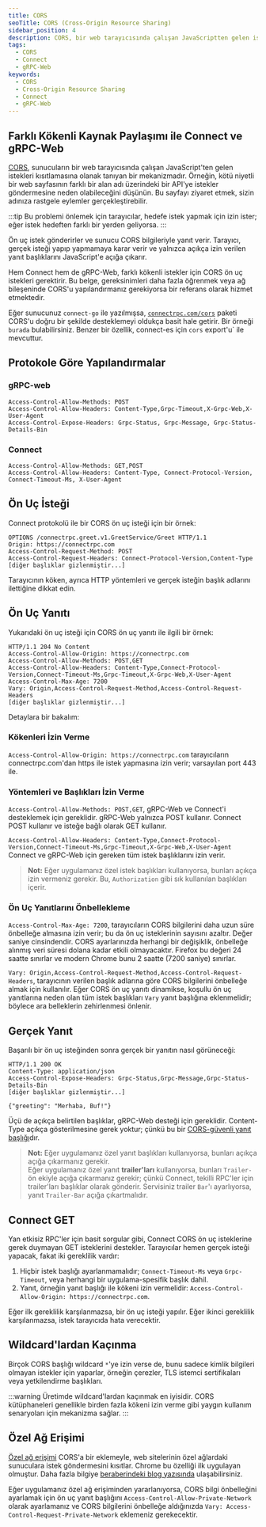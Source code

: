 ```yaml
---
title: CORS
seoTitle: CORS (Cross-Origin Resource Sharing)
sidebar_position: 4
description: CORS, bir web tarayıcısında çalışan JavaScriptten gelen istekleri kısıtlayan bir mekanizmadır. Bu belge, gereksinimleri öğrenmek veya ağ bileşeninde CORSu yapılandırmak için bir referans olarak hizmet etmektedir.
tags: 
  - CORS
  - Connect
  - gRPC-Web
keywords: 
  - CORS
  - Cross-Origin Resource Sharing
  - Connect
  - gRPC-Web
---
```

## Farklı Kökenli Kaynak Paylaşımı ile Connect ve gRPC-Web

[CORS](https://developer.mozilla.org/en-US/docs/Web/HTTP/CORS), sunucuların bir web tarayıcısında çalışan JavaScript'ten gelen istekleri kısıtlamasına olanak tanıyan bir mekanizmadır. Örneğin, kötü niyetli bir web sayfasının farklı bir alan adı üzerindeki bir API'ye istekler göndermesine neden olabileceğini düşünün. Bu sayfayı ziyaret etmek, sizin adınıza rastgele eylemler gerçekleştirebilir.

:::tip
Bu problemi önlemek için tarayıcılar, hedefe istek yapmak için izin ister; eğer istek hedeften farklı bir yerden geliyorsa.
:::

Ön uç istek gönderirler ve sunucu CORS bilgileriyle yanıt verir. Tarayıcı, gerçek isteği yapıp yapmamaya karar verir ve yalnızca açıkça izin verilen yanıt başlıklarını JavaScript'e açığa çıkarır.

Hem Connect hem de gRPC-Web, farklı kökenli istekler için CORS ön uç istekleri gerektirir. Bu belge, gereksinimleri daha fazla öğrenmek veya ağ bileşeninde CORS'u yapılandırmanız gerekiyorsa bir referans olarak hizmet etmektedir.

Eğer sunucunuz `connect-go` ile yazılmışsa, [`connectrpc.com/cors`](https://github.com/connectrpc/cors-go) paketi CORS'u doğru bir şekilde desteklemeyi oldukça basit hale getirir. Bir örneği `burada` bulabilirsiniz. Benzer bir özellik, connect-es için `cors` export'u` ile mevcuttur.

## Protokole Göre Yapılandırmalar

### gRPC-web

```
Access-Control-Allow-Methods: POST
Access-Control-Allow-Headers: Content-Type,Grpc-Timeout,X-Grpc-Web,X-User-Agent
Access-Control-Expose-Headers: Grpc-Status, Grpc-Message, Grpc-Status-Details-Bin
```

### Connect

```
Access-Control-Allow-Methods: GET,POST
Access-Control-Allow-Headers: Content-Type, Connect-Protocol-Version, Connect-Timeout-Ms, X-User-Agent
```

## Ön Uç İsteği

Connect protokolü ile bir CORS ön uç isteği için bir örnek:

```
OPTIONS /connectrpc.greet.v1.GreetService/Greet HTTP/1.1
Origin: https://connectrpc.com
Access-Control-Request-Method: POST
Access-Control-Request-Headers: Connect-Protocol-Version,Content-Type
[diğer başlıklar gizlenmiştir...]
```

Tarayıcının köken, ayrıca HTTP yöntemleri ve gerçek isteğin başlık adlarını ilettiğine dikkat edin.

## Ön Uç Yanıtı

Yukarıdaki ön uç isteği için CORS ön uç yanıtı ile ilgili bir örnek:

```
HTTP/1.1 204 No Content
Access-Control-Allow-Origin: https://connectrpc.com
Access-Control-Allow-Methods: POST,GET
Access-Control-Allow-Headers: Content-Type,Connect-Protocol-Version,Connect-Timeout-Ms,Grpc-Timeout,X-Grpc-Web,X-User-Agent
Access-Control-Max-Age: 7200
Vary: Origin,Access-Control-Request-Method,Access-Control-Request-Headers
[diğer başlıklar gizlenmiştir...]
```

Detaylara bir bakalım:

### Kökenleri İzin Verme

`Access-Control-Allow-Origin: https://connectrpc.com` tarayıcıların connectrpc.com'dan https ile istek yapmasına izin verir; varsayılan port 443 ile.

### Yöntemleri ve Başlıkları İzin Verme

`Access-Control-Allow-Methods: POST,GET`, gRPC-Web ve Connect'i desteklemek için gereklidir. gRPC-Web yalnızca POST kullanır. Connect POST kullanır ve isteğe bağlı olarak GET kullanır.

`Access-Control-Allow-Headers: Content-Type,Connect-Protocol-Version,Connect-Timeout-Ms,Grpc-Timeout,X-Grpc-Web,X-User-Agent` Connect ve gRPC-Web için gereken tüm istek başlıklarını izin verir.

> **Not:** Eğer uygulamanız özel istek başlıkları kullanıyorsa, bunları açıkça izin vermeniz gerekir. Bu, `Authorization` gibi sık kullanılan başlıkları içerir.

### Ön Uç Yanıtlarını Önbellekleme

`Access-Control-Max-Age: 7200`, tarayıcıların CORS bilgilerini daha uzun süre önbelleğe almasına izin verir; bu da ön uç isteklerinin sayısını azaltır. Değer saniye cinsindendir. CORS ayarlarınızda herhangi bir değişiklik, önbelleğe alınmış veri süresi dolana kadar etkili olmayacaktır. Firefox bu değeri 24 saatte sınırlar ve modern Chrome bunu 2 saatte (7200 saniye) sınırlar.

`Vary: Origin,Access-Control-Request-Method,Access-Control-Request-Headers`, tarayıcının verilen başlık adlarına göre CORS bilgilerini önbelleğe almak için kullanılır. Eğer CORS ön uç yanıtı dinamikse, koşullu ön uç yanıtlarına neden olan tüm istek başlıkları `Vary` yanıt başlığına eklenmelidir; böylece ara belleklerin zehirlenmesi önlenir.

## Gerçek Yanıt

Başarılı bir ön uç isteğinden sonra gerçek bir yanıtın nasıl görüneceği:

```
HTTP/1.1 200 OK
Content-Type: application/json
Access-Control-Expose-Headers: Grpc-Status,Grpc-Message,Grpc-Status-Details-Bin
[diğer başlıklar gizlenmiştir...]

{"greeting": "Merhaba, Buf!"}
```

Üçü de açıkça belirtilen başlıklar, gRPC-Web desteği için gereklidir. Content-Type açıkça gösterilmesine gerek yoktur; çünkü bu bir [CORS-güvenli yanıt başlığı](https://developer.mozilla.org/en-US/docs/Glossary/CORS-safelisted_response_header)dır.

> **Not:** Eğer uygulamanız özel yanıt başlıkları kullanıyorsa, bunları açıkça açığa çıkarmanız gerekir.  
> Eğer uygulamanız özel yanıt **trailer'ları** kullanıyorsa, bunları `Trailer-` ön ekiyle açığa çıkarmanız gerekir; çünkü Connect, tekilli RPC'ler için trailer'ları başlıklar olarak gönderir. Servisiniz trailer `Bar`'ı ayarlıyorsa, yanıt `Trailer-Bar` açığa çıkartmalıdır.

## Connect GET

Yan etkisiz RPC'ler için basit sorgular gibi, Connect CORS ön uç isteklerine gerek duymayan GET isteklerini destekler. Tarayıcılar hemen gerçek isteği yapacak, fakat iki gereklilik vardır:

1. Hiçbir istek başlığı ayarlanmamalıdır; `Connect-Timeout-Ms` veya `Grpc-Timeout`, veya herhangi bir uygulama-spesifik başlık dahil.
2. Yanıt, örneğin yanıt başlığı ile kökeni izin vermelidir: `Access-Control-Allow-Origin: https://connectrpc.com`.

Eğer ilk gereklilik karşılanmazsa, bir ön uç isteği yapılır. Eğer ikinci gereklilik karşılanmazsa, istek tarayıcıda hata verecektir.

## Wildcard'lardan Kaçınma

Birçok CORS başlığı wildcard `*`'ye izin verse de, bunu sadece kimlik bilgileri olmayan istekler için yaparlar, örneğin çerezler, TLS istemci sertifikaları veya yetkilendirme başlıkları.

:::warning
Üretimde wildcard'lardan kaçınmak en iyisidir. CORS kütüphaneleri genellikle birden fazla kökeni izin verme gibi yaygın kullanım senaryoları için mekanizma sağlar.
:::

## Özel Ağ Erişimi

[Özel ağ erişimi](https://wicg.github.io/private-network-access/) CORS'a bir eklemeyle, web sitelerinin özel ağlardaki sunuculara istek göndermesini kısıtlar. Chrome bu özelliği ilk uygulayan olmuştur. Daha fazla bilgiye [beraberindeki blog yazısında](https://developer.chrome.com/blog/private-network-access-update/) ulaşabilirsiniz.

Eğer uygulamanız özel ağ erişiminden yararlanıyorsa, CORS bilgi önbelleğini ayarlamak için ön uç yanıt başlığını `Access-Control-Allow-Private-Network` olarak ayarlamanız ve CORS bilgilerini önbelleğe aldığınızda `Vary: Access-Control-Request-Private-Network` eklemeniz gerekecektir.
